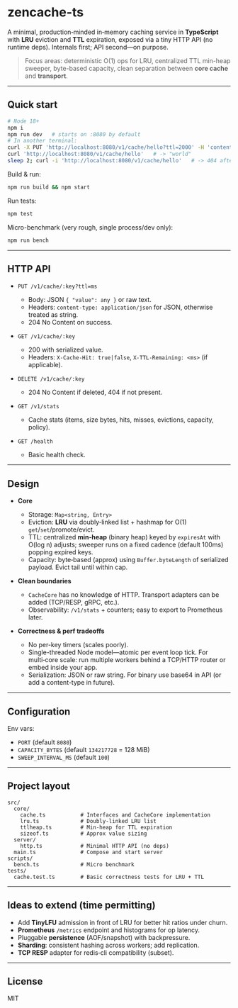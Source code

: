
# zencache-ts

A minimal, production‑minded in‑memory caching service in **TypeScript** with **LRU** eviction and **TTL** expiration, exposed via a tiny HTTP API (no runtime deps). Internals first; API second—on purpose.

> Focus areas: deterministic O(1) ops for LRU, centralized TTL min-heap sweeper, byte-based capacity, clean separation between **core cache** and **transport**.

---

## Quick start

```bash
# Node 18+
npm i
npm run dev   # starts on :8080 by default
# In another terminal:
curl -X PUT 'http://localhost:8080/v1/cache/hello?ttl=2000' -H 'content-type: application/json' -d '{"value":"world"}'
curl 'http://localhost:8080/v1/cache/hello'   # -> "world"
sleep 2; curl -i 'http://localhost:8080/v1/cache/hello'   # -> 404 after TTL
```

Build & run:
```bash
npm run build && npm start
```

Run tests:
```bash
npm test
```

Micro-benchmark (very rough, single process/dev only):
```bash
npm run bench
```

---

## HTTP API

- `PUT /v1/cache/:key?ttl=ms`
  - Body: JSON `{ "value": any }` or raw text.
  - Headers: `content-type: application/json` for JSON, otherwise treated as string.
  - 204 No Content on success.

- `GET /v1/cache/:key`
  - 200 with serialized value.
  - Headers: `X-Cache-Hit: true|false`, `X-TTL-Remaining: <ms>` (if applicable).

- `DELETE /v1/cache/:key`
  - 204 No Content if deleted, 404 if not present.

- `GET /v1/stats`
  - Cache stats (items, size bytes, hits, misses, evictions, capacity, policy).

- `GET /health`
  - Basic health check.

---

## Design

- **Core**
  - Storage: `Map<string, Entry>`
  - Eviction: **LRU** via doubly‑linked list + hashmap for O(1) `get`/`set`/promote/evict.
  - TTL: centralized **min‑heap** (binary heap) keyed by `expiresAt` with O(log n) adjusts; sweeper runs on a fixed cadence (default 100ms) popping expired keys.
  - Capacity: byte‑based (approx) using `Buffer.byteLength` of serialized payload. Evict tail until within cap.

- **Clean boundaries**
  - `CacheCore` has no knowledge of HTTP. Transport adapters can be added (TCP/RESP, gRPC, etc.).
  - Observability: `/v1/stats` + counters; easy to export to Prometheus later.

- **Correctness & perf tradeoffs**
  - No per-key timers (scales poorly).
  - Single-threaded Node model—atomic per event loop tick. For multi‑core scale: run multiple workers behind a TCP/HTTP router or embed inside your app.
  - Serialization: JSON or raw string. For binary use base64 in API (or add a content-type in future).

---

## Configuration

Env vars:
- `PORT` (default `8080`)
- `CAPACITY_BYTES` (default `134217728` = 128 MiB)
- `SWEEP_INTERVAL_MS` (default `100`)

---

## Project layout

```
src/
  core/
    cache.ts           # Interfaces and CacheCore implementation
    lru.ts             # Doubly-linked LRU list
    ttlheap.ts         # Min-heap for TTL expiration
    sizeof.ts          # Approx value sizing
  server/
    http.ts            # Minimal HTTP API (no deps)
  main.ts              # Compose and start server
scripts/
  bench.ts             # Micro benchmark
tests/
  cache.test.ts        # Basic correctness tests for LRU + TTL
```

---

## Ideas to extend (time permitting)

- Add **TinyLFU** admission in front of LRU for better hit ratios under churn.
- **Prometheus** `/metrics` endpoint and histograms for op latency.
- Pluggable **persistence** (AOF/snapshot) with backpressure.
- **Sharding**: consistent hashing across workers; add replication.
- **TCP RESP** adapter for redis‑cli compatibility (subset).

---

## License

MIT
